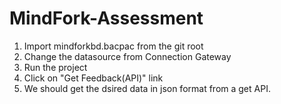 # MindFork-Assessment
1. Import mindforkbd.bacpac from the git root
2. Change the datasource from Connection Gateway
3. Run the project 
4. Click on "Get Feedback(API)" link
5. We should get the dsired data in json format from a get API.
 
